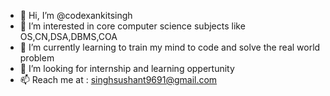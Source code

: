 - 👋 Hi, I’m @codexankitsingh
- 👀 I’m interested in core computer science subjects like OS,CN,DSA,DBMS,COA
- 🌱 I’m currently learning to train my mind to code and solve the real world problem 
- 💞️ I’m looking for internship and learning oppertunity 
- 📫 Reach me at : singhsushant9691@gmail.com

<!---
codexankitsingh/codexankitsingh is a ✨ special ✨ repository because its `README.md` (this file) appears on your GitHub profile.
You can click the Preview link to take a look at your changes.
--->
